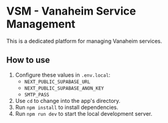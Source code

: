 # VSM - Vanaheim Service Management

This is a dedicated platform for managing Vanaheim services.

## How to use

1. Configure these values in `.env.local`:
   - `NEXT_PUBLIC_SUPABASE_URL`
   - `NEXT_PUBLIC_SUPABASE_ANON_KEY`
   - `SMTP_PASS`
1. Use `cd` to change into the app's directory.
1. Run `npm install` to install dependencies.
1. Run `npm run dev` to start the local development server.
